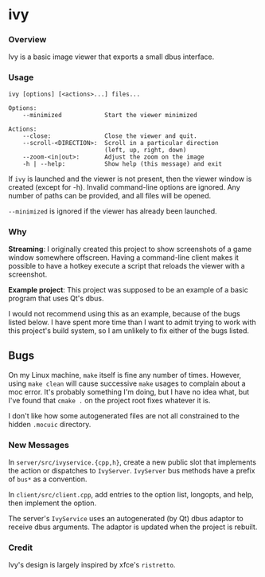 ivy
===

### Overview

Ivy is a basic image viewer that exports a small dbus interface.

### Usage

```
ivy [options] [<actions>...] files...

Options:
    --minimized            Start the viewer minimized

Actions:
    --close:               Close the viewer and quit.
    --scroll-<DIRECTION>:  Scroll in a particular direction
                           (left, up, right, down)
    --zoom-<in|out>:       Adjust the zoom on the image
    -h | --help:           Show help (this message) and exit
```

If `ivy` is launched and the viewer is not present, then the viewer window is
created (except for -h). Invalid command-line options are ignored. Any number of
paths can be provided, and all files will be opened.

`--minimized` is ignored if the viewer has already been launched.

### Why

**Streaming**: I originally created this project to show screenshots of a game
window somewhere offscreen. Having a command-line client makes it possible to
have a hotkey execute a script that reloads the viewer with a screenshot.

**Example project**: This project was supposed to be an example of a basic
program that uses Qt's dbus.

I would not recommend using this as an example, because of the bugs listed
below. I have spent more time than I want to admit trying to work with this
project's build system, so I am unlikely to fix either of the bugs listed.

## Bugs

On my Linux machine, `make` itself is fine any number of times. However, using
`make clean` will cause successive `make` usages to complain about a moc error.
It's probably something I'm doing, but I have no idea what, but I've found that
`cmake .` on the project root fixes whatever it is.

I don't like how some autogenerated files are not all constrained to the hidden
`.mocuic` directory.

### New Messages

In `server/src/ivyservice.{cpp,h}`, create a new public slot that implements the
action or dispatches to `IvyServer`. `IvyServer` bus methods have a prefix of
`bus*` as a convention.

In `client/src/client.cpp`, add entries to the option list, longopts, and help,
then implement the option.

The server's `IvyService` uses an autogenerated (by Qt) dbus adaptor to receive
dbus arguments. The adaptor is updated when the project is rebuilt.

### Credit

Ivy's design is largely inspired by xfce's `ristretto`.
